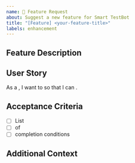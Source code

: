 ```yaml
---
name: 🚀 Feature Request
about: Suggest a new feature for Smart TestBot
title: "[Feature] <your-feature-title>"
labels: enhancement
---
```


## Feature Description
<!-- What should this feature do? -->

## User Story
As a <user type>, I want to <goal> so that I can <benefit>.

## Acceptance Criteria
- [ ] List
- [ ] of
- [ ] completion conditions

## Additional Context
<!-- Any mockups, related issues, or external resources -->
